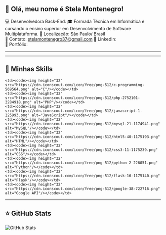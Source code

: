 ## 💜 Olá, meu nome é Stela Montenegro!

💻 Desenvolvedora Back-End.
🎓 Formada Técnica em Informática e cursando o ensino superior em Desenvolvimento de Software Multiplataforma.
📍 Localização: São Paulo/ Brasil  
📧 Contato: stelamontenegro37@gmail.com
🔗 LinkedIn:   
🔗 Portfólio:   

---
---

## 🚀 Minhas Skills


    <td><code><img height="32" src="https://cdn.iconscout.com/icon/free/png-512/c-programming-569564.png" alt="C"/></code></td>
    <td><code><img height="32" src="https://cdn.iconscout.com/icon/free/png-512/php-2752101-2284918.png" alt="PHP"/></code></td>
    <td><code><img height="32" src="https://cdn.iconscout.com/icon/free/png-512/javascript-1-225993.png" alt="JavaScript"/></code></td>
    <td><code><img height="32" src="https://cdn.iconscout.com/icon/free/png-512/mysql-21-1174941.png" alt="MySQL"/></code></td>
    <td><code><img height="32" src="https://cdn.iconscout.com/icon/free/png-512/html5-40-1175193.png" alt="HTML"/></code></td>
    <td><code><img height="32" src="https://cdn.iconscout.com/icon/free/png-512/css3-11-1175239.png" alt="CSS"/></code></td>
    <td><code><img height="32" src="https://cdn.iconscout.com/icon/free/png-512/python-2-226051.png" alt="Python"/></code></td>
    <td><code><img height="32" src="https://cdn.iconscout.com/icon/free/png-512/flask-16-1175140.png" alt="Flask"/></code></td>
    <td><code><img height="32" src="https://cdn.iconscout.com/icon/free/png-512/google-38-722716.png" alt="Google API"/></code></td>

---

## ⭐ GitHub Stats

![GitHub Stats](https://github-readme-stats.vercel.app/api?username=stela-sm&show_icons=true)
